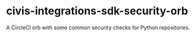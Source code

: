 # civis-integrations-sdk-security-orb
A CircleCI orb with some common security checks for Python repositories.
